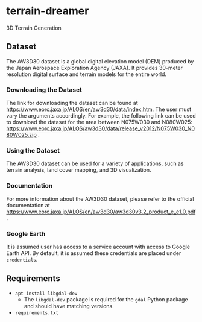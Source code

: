 # terrain-dreamer
3D Terrain Generation

## Dataset

The AW3D30 dataset is a global digital elevation model (DEM) produced by the Japan Aerospace Exploration Agency (JAXA). It provides 30-meter resolution digital surface and terrain models for the entire world.

### Downloading the Dataset

The link for downloading the dataset can be found at https://www.eorc.jaxa.jp/ALOS/en/aw3d30/data/index.htm. The user must vary the arguments accordingly. For example, the following link can be used to download the dataset for the area between N075W030 and N080W025: https://www.eorc.jaxa.jp/ALOS/aw3d30/data/release_v2012/N075W030_N080W025.zip .

### Using the Dataset
The AW3D30 dataset can be used for a variety of applications, such as terrain analysis, land cover mapping, and 3D visualization.

### Documentation
For more information about the AW3D30 dataset, please refer to the official documentation at https://www.eorc.jaxa.jp/ALOS/en/aw3d30/aw3d30v3.2_product_e_e1.0.pdf.


### Google Earth

It is assumed user has access to a service account with access to Google Earth API. By default, it is assumed these credentials are placed under `credentials`.

## Requirements

- `apt install libgdal-dev`
    - The `libgdal-dev` package is required for the `gdal` Python package and should have matching versions.
- `requirements.txt`